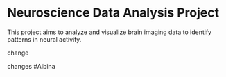 # Neuroscience Data Analysis Project
This project aims to analyze and visualize brain imaging data to identify patterns in neural activity.

change

changes #Albina